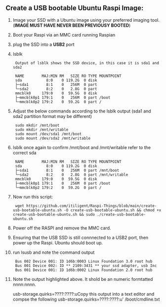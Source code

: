    ## Create a USB bootable Ubuntu Raspi Image: ##
  
  
  
  
1. Image your SSD with a Ubuntu image using your preferred imaging tool. (**IMAGE MUST HAVE NEVER BEEN PREVIOUSY BOOTED**) 

2. Boot your Raspi via an MMC card running Raspian 

3. plug the SSD into a **USB2** port

4. lsblk

        Output of lsblk shows the SSD device, in this case it is sda1 and sda2 
 
        NAME        MAJ:MIN RM   SIZE RO TYPE MOUNTPOINT
        sda           8:0    0 119.2G  0 disk 
        ├─sda1        8:1    0   256M  0 part 
        └─sda2        8:2    0   2.8G  0 part 
        mmcblk0     179:0    0  59.5G  0 disk 
        ├─mmcblk0p1 179:1    0   256M  0 part /boot
        └─mmcblk0p2 179:2    0  59.2G  0 part /


5. Adjust the below commands according to the lsblk output (sda1 and sda2 partition format may be different)

        sudo mkdir /mnt/boot
        sudo mkdir /mnt/writable
        sudo mount /dev/sda1 /mnt/boot
        sudo mount /dev/sda2 /mnt/writable

6. lsblk once again to confirm /mnt/boot and /mnt/writable refer to the correct sda
        
        NAME        MAJ:MIN RM   SIZE RO TYPE MOUNTPOINT
        sda           8:0    0 119.2G  0 disk 
        ├─sda1        8:1    0   256M  0 part /mnt/boot
        └─sda2        8:2    0   2.8G  0 part /mnt/writable
        mmcblk0     179:0    0  59.5G  0 disk 
        ├─mmcblk0p1 179:1    0   256M  0 part /boot
        └─mmcblk0p2 179:2    0  59.2G  0 part /

7. Now run this script:

        wget https://github.com/itiligent/Raspi-Things/blob/main/create-usb-bootable-ubuntu.sh -O create-usb-bootable-ubuntu.sh && chmod +x create-usb-bootable-ubuntu.sh && sudo ./create-usb-bootable-ubuntu.sh
        
8. Power off the RASPI and remove the MMC card. 

10. Ensuring that the USB SSD is still connnected to a USB2 port, then power up the Raspi. Ubuntu should boot up.

11. run lsusb and note the command output 

         Bus 002 Device 001: ID 1d6b:0003 Linux Foundation 3.0 root hub
         Bus 001 Device 002: ID ** 2109:3431 ** your ssd adapter, usb Inc
         Bus 001 Device 001: ID 1d6b:0002 Linux Foundation 2.0 root hub

13.   Note the output highlighted above. It shold be an numeric formtatted nnnn:nnnn. 
      
      usb-storage.quirks=????:????:uCopy this output into a text editor and compse the following usb-storage.quirks=????:????:u' /boot/cmdline.txt
        
        
